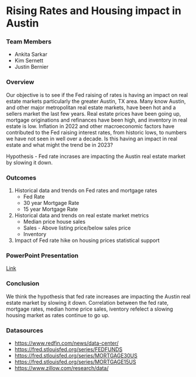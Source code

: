 # Rising Rates and Housing impact in Austin

### Team Members   
* Ankita Sarkar    
* Kim Sernett    
* Justin Bernier    

###  Overview
Our objective is to see if the Fed raising of rates is having an impact on real estate markets particularly the greater Austin, TX area.   Many know Austin, and other major metropolitan real estate markets, have been hot and a sellers market the last few years.  Real estate prices have been going up, mortgage originations and refinances have been high, and inventory in real estate is low.  Inflation in 2022 and other macroeconomic factors have contributed to the Fed raising interest rates, from historic lows, to numbers we have not seen in well over a decade.  Is this having an impact in real estate and what might the trend be in 2023?  

Hypothesis  - Fed rate incrases are impacting the Austin real estate market by slowing it down. 

###  Outcomes
1.  Historical data and trends on Fed rates and mortgage rates
    * Fed Rate
    * 30 year Mortgage Rate
    * 15 year Mortgage Rate
2.  Historical data and trends on real estate market metrics
    * Median price house sales
    * Sales - Above listing price/below sales price
    * Inventory
3.  Impact of Fed rate hike on housing prices statistical support

###  PowerPoint Presentation
[Link](https://github.com/zarbin/UTA_Project-1/blob/main/Presentation/slide_deck.pptx "Presentation")

###  Conclusion

We think the hypothesis that fed rate increases are impacting the Austin real estate market by slowing it down.  Correlation between the fed rate, mortgage rates, median home price sales, iventory refelect a slowing housing market as rates continue to go up. 


### Datasources

* https://www.redfin.com/news/data-center/
* https://fred.stlouisfed.org/series/FEDFUNDS
* https://fred.stlouisfed.org/series/MORTGAGE30US
* https://fred.stlouisfed.org/series/MORTGAGE15US
* https://www.zillow.com/research/data/
